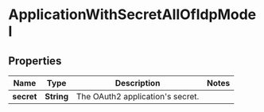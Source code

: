 

# ApplicationWithSecretAllOfIdpModel


## Properties

| Name | Type | Description | Notes |
|------------ | ------------- | ------------- | -------------|
|**secret** | **String** | The OAuth2 application&#39;s secret. |  |



